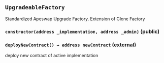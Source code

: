 ## `UpgradeableFactory`



Standardized Apeswap Upgrade Factory.
Extension of Clone Factory


### `constructor(address _implementation, address _admin)` (public)





### `deployNewContract() → address newContract` (external)



deploy new contract of active implementation




